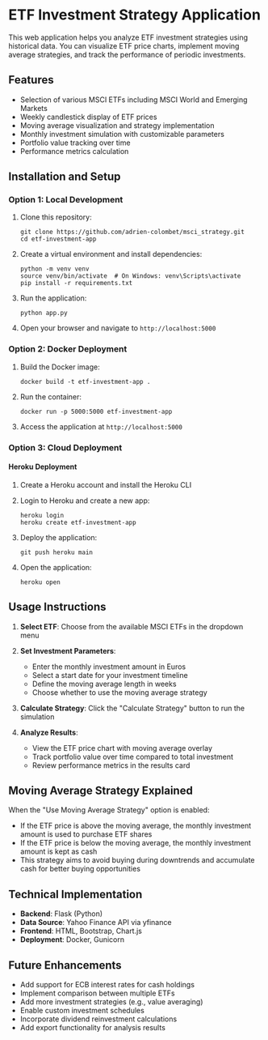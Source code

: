 # ETF Investment Strategy Application

This web application helps you analyze ETF investment strategies using historical data. You can visualize ETF price charts, implement moving average strategies, and track the performance of periodic investments.

## Features

- Selection of various MSCI ETFs including MSCI World and Emerging Markets
- Weekly candlestick display of ETF prices
- Moving average visualization and strategy implementation
- Monthly investment simulation with customizable parameters
- Portfolio value tracking over time
- Performance metrics calculation

## Installation and Setup

### Option 1: Local Development

1. Clone this repository:
   ```
   git clone https://github.com/adrien-colombet/msci_strategy.git
   cd etf-investment-app
   ```

2. Create a virtual environment and install dependencies:
   ```
   python -m venv venv
   source venv/bin/activate  # On Windows: venv\Scripts\activate
   pip install -r requirements.txt
   ```

3. Run the application:
   ```
   python app.py
   ```

4. Open your browser and navigate to `http://localhost:5000`

### Option 2: Docker Deployment

1. Build the Docker image:
   ```
   docker build -t etf-investment-app .
   ```

2. Run the container:
   ```
   docker run -p 5000:5000 etf-investment-app
   ```

3. Access the application at `http://localhost:5000`

### Option 3: Cloud Deployment

#### Heroku Deployment

1. Create a Heroku account and install the Heroku CLI
2. Login to Heroku and create a new app:
   ```
   heroku login
   heroku create etf-investment-app
   ```

3. Deploy the application:
   ```
   git push heroku main
   ```

4. Open the application:
   ```
   heroku open
   ```

## Usage Instructions

1. **Select ETF**: Choose from the available MSCI ETFs in the dropdown menu
2. **Set Investment Parameters**:
   - Enter the monthly investment amount in Euros
   - Select a start date for your investment timeline
   - Define the moving average length in weeks
   - Choose whether to use the moving average strategy

3. **Calculate Strategy**: Click the "Calculate Strategy" button to run the simulation

4. **Analyze Results**:
   - View the ETF price chart with moving average overlay
   - Track portfolio value over time compared to total investment
   - Review performance metrics in the results card

## Moving Average Strategy Explained

When the "Use Moving Average Strategy" option is enabled:
- If the ETF price is above the moving average, the monthly investment amount is used to purchase ETF shares
- If the ETF price is below the moving average, the monthly investment amount is kept as cash
- This strategy aims to avoid buying during downtrends and accumulate cash for better buying opportunities

## Technical Implementation

- **Backend**: Flask (Python)
- **Data Source**: Yahoo Finance API via yfinance
- **Frontend**: HTML, Bootstrap, Chart.js
- **Deployment**: Docker, Gunicorn

## Future Enhancements

- Add support for ECB interest rates for cash holdings
- Implement comparison between multiple ETFs
- Add more investment strategies (e.g., value averaging)
- Enable custom investment schedules
- Incorporate dividend reinvestment calculations
- Add export functionality for analysis results
